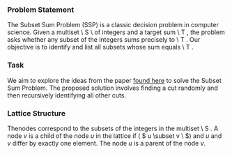 ### Problem Statement

The Subset Sum Problem (SSP) is a classic decision problem in computer science. Given a multiset \ S \ of integers and a target sum \ T \, the problem asks whether any subset of the integers sums precisely to \ T \. Our objective is to identify and list all subsets whose sum equals \ T \.

### Task

We aim to explore the ideas from the paper [found here](https://citeseerx.ist.psu.edu/document?repid=rep1&type=pdf&doi=bccf6a78e6e9473a96e2b876451635a459dbcb96) to solve the Subset Sum Problem. The proposed solution involves finding a cut randomly and then recursively identifying all other cuts.

### Lattice Structure

Thenodes correspond to the subsets of the integers in the multiset \ S \. A node $v$ is a child of the node $u$ in the lattice if \( $ u \subset v \ $) and $u$ and $v$ differ by exactly one element. The node $u$ is a parent of the node $v$.
